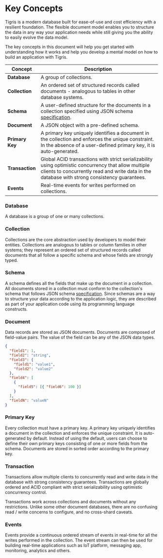 # Key Concepts

Tigris is a modern database built for ease-of-use and cost efficiency with a
resilient foundation. The flexible document model enables you to structure
the data in any way your application needs while still giving you the
ability to easily evolve the data model.

The key concepts in this document will help you get started with
understanding how it works and help you develop a mental model on how to
build an application with Tigris.

| Concept         | Description                                                                                                                                                                                           |
| --------------- | ----------------------------------------------------------------------------------------------------------------------------------------------------------------------------------------------------- |
| **Database**    | A group of collections.                                                                                                                                                                               |
| **Collection**  | An ordered set of structured records called documents - analogous to tables in other database systems.                                                                                                 |
| **Schema**      | A user-defined structure for the documents in a collection specified using JSON schema [specification](https://json-schema.org/specification.html).                                                   |
| **Document**    | A JSON object with a pre-defined schema.                                                                                                                                                              |
| **Primary Key** | A primary key uniquely identifies a document in the collection and enforces the unique constraint. In the absence of a user-defined primary key, it is auto-generated.                                |
| **Transaction** | Global ACID transactions with strict serializability using optimistic concurrency that allow multiple clients to concurrently read and write data in the database with strong consistency guarantees. |
| **Events**      | Real-time events for writes performed on collections.                                                                                                                                                 |

### Database

A database is a group of one or many collections.

### Collection

Collections are the core abstraction used by developers to model their entities.
Collections are analogous to tables or column families in other systems; they
represent an ordered set of structured records called documents that all follow
a specific schema and whose fields are strongly typed.

### Schema

A schema defines all the fields that make up the document in a collection. All
documents stored in a collection must conform to the collection's schema
that follows JSON schema
[specification](https://json-schema.org/specification.html). Since schemas
are a way to structure your data according to the application logic, they
are described as part of your application code using its programming language
constructs.

### Document

Data records are stored as JSON documents. Documents are composed of
field-value pairs. The value of the field can be any of the JSON data types.

```json
{
  "field1": 1,
  "field2": "string",
  "field3": {
    "field1": "value1",
    "field2": "value2"
  },
  "field4": [
    {
      "field5": [{ "field6": 100 }]
    }
  ],
  "fieldN": "valueN"
}
```

### Primary Key

Every collection must have a primary key. A primary key uniquely identifies
a document in the collection and enforces the unique constraint. It is
auto-generated by default. Instead of using the default, users can choose to
define their own primary keys consisting of one or more fields from the
schema. Documents are stored in sorted order according to the primary key.

### Transaction

Transactions allow multiple clients to concurrently read and write data in
the database with strong consistency guarantees. Transactions are globally
ordered and ACID compliant with strict serializability using optimistic
concurrency control.

Transactions work across collections and documents without any
restrictions. Unlike some other document databases, there are no confusing
read / write concerns to configure, and no cross-shard caveats.

### Events

Events provide a continuous ordered stream of events in real-time for all
the writes performed in the collection. The event stream can then be used
for building real-time applications such as IoT platform, messaging app,
monitoring, analytics and others.
